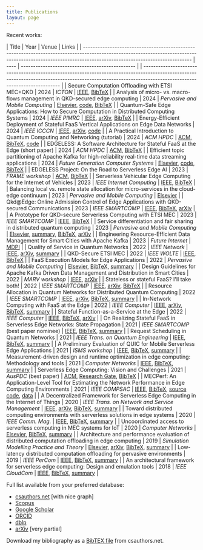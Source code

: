```yaml
---
title: Publications
layout: page
---
```


Recent works:

| Title                                                                                                                                                                                                    | Year | Venue                                           | Links                                                                                                                                                                                                    |
| -------------------------------------------------------------------------------------------------------------------------------------------------------------------------------------------------------- | ---- | ----------------------------------------------- |
| -------------------------------------------------------------------------------------------------------------------------------------------------------------------------------------------------------- |
| Secure Computation Offloading with ETSI MEC+QKD                                                                                                                                                          | 2024 | _ICTON_                                         | [IEEE](https://doi.org/10.1109/ICTON62926.2024.10648156), [BibTeX](bib/icton2024.bib)                                                                                                                    |
| Analysis of micro- vs. macro-flows management in QKD-secured edge computing                                                                                                                              | 2024 | _Pervasive and Mobile Computing_                | [Elsevier](https://doi.org/10.1016/j.pmcj.2024.101937), [code](https://github.com/ccicconetti/queer), [BibTeX](bib/pmc2024.bib)                                                                          |
| Quantum-Safe Edge Applications: How to Secure Computation in Distributed Computing Systems                                                                                                               | 2024 | _IEEE PIMRC_                                    | [IEEE](10.1109/PIMRC59610.2024.10817166), [arXiv](https://arxiv.org/abs/2405.17008), [BibTeX](bib/pimrc2024.bib)                                                                                         |
| Energy-Efficient Deployment of Stateful FaaS Vertical Applications on Edge Data Networks                                                                                                                 | 2024 | _IEEE ICCCN_                                    | [IEEE](10.1109/ICCCN61486.2024.10637549), [arXiv](https://arxiv.org/abs/2405.04263), [code](https://github.com/ccicconetti/stateful-faas-sim)                                                            |
| A Practical Introduction to Quantum Computing and Networking (tutorial)                                                                                                                                  | 2024 | _ACM HPDC_                                      | [ACM](https://dl.acm.org/doi/10.1145/3625549.3660507), [BibTeX](bib/hpdc2024-tutorial.bib), [code](https://github.com/ccicconetti/tutorial-quantum)                                                      |
| EDGELESS: A Software Architecture for Stateful FaaS at the Edge (short paper)                                                                                                                            | 2024 | _ACM HPDC_                                      | [ACM](https://dl.acm.org/doi/10.1145/3625549.3658817), [BibTeX](bib/hpdc2024.bib)                                                                                                                        |
| Efficient topic partitioning of Apache Kafka for high-reliability real-time data streaming applications                                                                                                  | 2024 | _Future Generation Computer Systems_            | [Elsevier](https://doi.org/10.1016/j.future.2023.12.028), [code](https://github.com/ccicconetti/kafka-hdd), [BibTeX](bib/fgcs2024.bib)                                                                   |
| EDGELESS Project: On the Road to Serverless Edge AI                                                                                                                                                      | 2023 | _FRAME workshop_                                | [ACM](https://doi.org/10.1145/3589010.3594890), [BibTeX](bib/frame2023.bib)                                                                                                                              |
| Serverless Vehicular Edge Computing for the Internet of Vehicles                                                                                                                                         | 2023 | _IEEE Internet Computing_                       | [IEEE](https://ieeexplore.ieee.org/document/10113674), [BibTeX](bib/ic2023.bib)                                                                                                                          |
| Balancing local vs. remote state allocation for micro-services in the cloud-edge continuum                                                                                                               | 2023 | _Pervasive and Mobile Computing_                | [Elsevier](https://doi.org/10.1016/j.pmcj.2023.101808)                                                                                                                                                   |
| Qkd@Edge: Online Admission Control of Edge Applications with QKD-secured Communications                                                                                                                  | 2023 | _IEEE SMARTCOMP_                                | [IEEE](https://doi.org/10.1109/SMARTCOMP58114.2023.00026), [BibTeX](bib/smartcomp2023qkdedge.bib), [arXiv](https://arxiv.org/abs/2305.02015)                                                             |
| A Prototype for QKD-secure Serverless Computing with ETSI MEC                                                                                                                                            | 2023 | _IEEE SMARTCOMP_                                | [IEEE](https://doi.org/10.1109/SMARTCOMP58114.2023.00043), [BibTeX](bib/smartcomp2023prototype.bib)                                                                                                      |
| Service differentiation and fair sharing in distributed quantum computing                                                                                                                                | 2023 | _Pervasive and Mobile Computing_                | [Elsevier](https://doi.org/10.1016/j.pmcj.2023.101758), [summary](qnetprov.md), [BibTeX](bib/pmc2023.bib), [arXiv](https://arxiv.org/abs/2301.03977)                                                     |
| Engineering Resource-Efficient Data Management for Smart Cities with Apache Kafka                                                                                                                        | 2023 | _Future Internet_                               | [MDPI](https://www.mdpi.com/1999-5903/15/2/43)                                                                                                                                                           |
| Quality of Service in Quantum Networks                                                                                                                                                                   | 2022 | _IEEE Network_                                  | [IEEE](https://ieeexplore.ieee.org/document/9964002), [arXiv](https://arxiv.org/abs/2204.09538), [summary](qnetprov.md)                                                                                  |
| QKD-Secure ETSI MEC                                                                                                                                                                                      | 2022 | _IEEE WOLTE_                                    | [IEEE](https://doi.org/10.1109/WOLTE55422.2022.9882872), [BibTeX](bib/wolte2022.bib)                                                                                                                     |
| FaaS Execution Models for Edge Applications                                                                                                                                                              | 2022 | _Pervasive and Mobile Computing_                | [Elsevier](https://doi.org/10.1016/j.pmcj.2022.101689), [BibTeX](bib/pmc2022faas.bib), [summary](statefulfaas.md)                                                                                        |
| Design Guidelines for Apache Kafka Driven Data Management and Distribution in Smart Cities                                                                                                               | 2022 | _MARV workshop_                                 | [IEEE](https://doi.org/10.1109/ISC255366.2022.9922546), [arXiv](https://arxiv.org/abs/2208.00786)                                                                                                        |
| Stateless or stateful FaaS? I'll take both!                                                                                                                                                              | 2022 | _IEEE SMARTCOMP_                                | [IEEE](https://ieeexplore.ieee.org/document/9820750), [arXiv](https://arxiv.org/abs/2203.06385), [BibTeX](bib/smartcomp2022stateless.bib)                                                                |
| Resource Allocation in Quantum Networks for Distributed Quantum Computing                                                                                                                                | 2022 | _IEEE SMARTCOMP_                                | [IEEE](https://ieeexplore.ieee.org/document/9821091), [arXiv](https://arxiv.org/abs/2203.05844), [BibTeX](bib/smartcomp2022resource.bib), [summary](qnetprov.md)                                         |
| In-Network Computing with FaaS at the Edge                                                                                                                                                               | 2022 | _IEEE Computer_                                 | [IEEE](https://doi.org/10.1109/MC.2021.3130659), [arXiv](https://arxiv.org/abs/2209.02983), [BibTeX](bib/computer2022in-network.bib), [summary](statefulfaas.md)                                         |
| Stateful Function-as-a-Service at the Edge                                                                                                                                                               | 2022 | _IEEE Computer_                                 | [IEEE](https://doi.org/10.1109/MC.2021.3138690), [BibTeX](bib/computer2022stateful.bib), [arXiv](https://arxiv.org/abs/2109.15040)                                                                       |
| On Realizing Stateful FaaS in Serverless Edge Networks: State Propagation                                                                                                                                | 2021 | _IEEE SMARTCOMP_ (best paper nominee)           | [IEEE]((https://doi.org/10.1109/SMARTCOMP52413.2021.00033)), [BibTeX](bib/smartcomp2021.bib), [summary](statefulfaas.md)                                                                                 |
| Request Scheduling in Quantum Networks                                                                                                                                                                   | 2021 | _IEEE Trans. on Quantum Engineering_            | [IEEE](https://ieeexplore.ieee.org/document/9461156), [BibTeX](bib/tqe2021.bib), [summary](tqe2021.md)                                                                                                   |
| A Preliminary Evaluation of QUIC for Mobile Serverless Edge Applications                                                                                                                                 | 2021 | _ISMS workshop_                                 | [IEEE](https://ieeexplore.ieee.org/document/9469496), [BibTeX](bib/isms2021.bib), [summary](isms2021.md)                                                                                                 |
| Measurement-driven design and runtime optimization in edge computing: Methodology and tools                                                                                                              | 2021 | _Computer Networks_                             | [IEEE](https://doi.org/10.1016/j.comnet.2021.108140), [BibTeX](bib/mecperf2021.bib), [summary](mecperf.md)                                                                                               |
| Serverless Edge Computing: Vision and Challenges                                                                                                                                                         | 2021 | _AusPDC_ (best paper)                           | [ACM](https://dl.acm.org/doi/10.1145/3437378.3444367), [Research Gate](https://www.researchgate.net/publication/347513802_Serverless_Edge_Computing_Vision_and_Challenges), [BibTeX](bib/auspdc2021.bib) |
| MECPerf: An Application-Level Tool for Estimating the Network Performance in Edge Computing Environments                                                                                                 | 2021 | _IEEE COMPSAC_                                  | [IEEE](https://ieeexplore.ieee.org/abstract/document/9202841), [BibTeX](bib/compsac20.bib), [source code](https://github.com/MECPerf/MECPerf), [data](https://zenodo.org/record/3767097#.X-nWEelKjWc)    |
| A Decentralized Framework for Serverless Edge Computing in the Internet of Things                                                                                                                        | 2020 | _IEEE Trans. on Network and Service Management_ | [IEEE](https://doi.org/10.1109/TNSM.2020.3023305), [arXiv](https://arxiv.org/abs/2110.10974), [BibTeX](bib/tnsm2020.bib), [summary](cloudcom2018.md)                                                     |
| Toward distributed computing environments with serverless solutions in edge systems                                                                                                                      | 2020 | _IEEE Comm. Mag._                               | [IEEE](https://doi.org/10.1109/MCOM.001.1900498), [BibTeX](bib/commmag2020.bib), [summary](serverless-etsi.md)                                                                                           |
| Uncoordinated access to serverless computing in MEC systems for IoT                                                                                                                                      | 2020 | _Computer Networks_                             | [Elsevier](https://doi.org/10.1016/j.comnet.2020.107184), [BibTeX](bib/uncoord.bib), [summary](uncoord.md)                                                                                               |
| Architecture and performance evaluation of distributed computation offloading in edge computing                                                                                                          | 2019 | _Simulation Modelling Practice and Theory_      | [Elsevier](https://doi.org/10.1016/j.simpat.2019.102007), [arXiv](https://arxiv.org/abs/2109.09415), [BibTeX](bib/simpat.bib), [summary](simpat.md)                                                      |
| Low-latency distributed computation offloading for pervasive environments                                                                                                                                | 2019 | _IEEE PerCom_                                   | [IEEE](https://ieeexplore.ieee.org/document/8767419), [BibTeX](bib/percom2019.bib), [summary](percom2019.md)                                                                                             |
| An architectural framework for serverless edge computing: Design and emulation tools                                                                                                                     | 2018 | _IEEE CloudCom_                                 | [IEEE](https://ieeexplore.ieee.org/document/8590993), [BibTeX](bib/cloudcom2018.bib), [summary](cloudcom2018.md)                                                                                         |

Full list available from your preferred database:

- [csauthors.net](https://www.csauthors.net/claudio-cicconetti/) [with nice graph]
- [Scopus](https://www.scopus.com/authid/detail.uri?authorId=22033885800)
- [Google Scholar](https://scholar.google.it/citations?user=sTVmHWUAAAAJ)
- [ORCID](https://orcid.org/0000-0003-4503-4223)
- [dblp](https://dblp.org/pers/hd/c/Cicconetti:Claudio)
- [arXiv](http://arxiv.org/a/cicconetti_c_1) [very partial]

Download my bibliography as a [BibTEX file](https://www.csauthors.net/claudio-cicconetti/claudio-cicconetti.bib) from csauthors.net.
